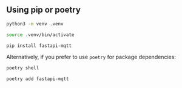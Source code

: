 ## Using pip or poetry

```bash
python3 -m venv .venv

source .venv/bin/activate

pip install fastapi-mqtt
```
Alternatively, if you prefer to use `poetry` for package dependencies:

```bash
poetry shell

poetry add fastapi-mqtt
```





